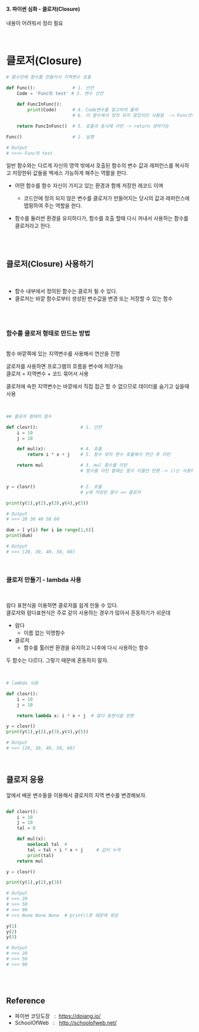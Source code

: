 <br>

#### 3. 파이썬 심화 - 클로저(Closure)


내용이 어려워서 정리 필요 

<br>

# 클로저(Closure) 

```py
# 함수안에 함수를 만들어서 지역변수 호출 

def Func():              # 1. 선언 
    Code = 'Func의 test' # 3. 변수 선언

    def FuncInFunc():
        print(Code)      # 4. Code변수를 참고하여 출력 
                         # 6. 이 함수에서 정의 되지 않았지만 사용됨  -> Func안에 들어있는 모든 코드에 접근가능함
        
    return FuncInFunc()  # 5. 호출과 동시에 리턴 -> return 생략가능

Func()                   # 2. 실행

# Output
# >>>> Func의 test

```

일반 함수와는 다르게 자신의 영역 밖에서 호출된 함수의 변수 값과 레퍼런스를 복사하고 저장한뒤 값들을 엑세스 가능하게 해주는 역활을 한다. 

- 어떤 함수를 함수 자신이 가지고 있는 환경과 함께 저장한 레코드 이며 
    - 코드안에 정의 되지 않은 변수를 클로저가 만들어지는 당시의 값과 레퍼런스에 맵핑하여 주는 역할을 한다. 


- 함수를 둘러싼 환경을 유지하다가, 함수를 호출 할때 다시 꺼내서 사용하는 함수를 클로저라고 한다. 

<br>
<br>

## 클로저(Closure) 사용하기 

<br>

- 함수 내부에서 정의된 함수는 클로저 될 수 있다.
- 클로저는 바깥 함수로부터 생성된 변수값을 변경 또는 저장할 수 있는 함수

<br>
<br>

### 함수를 클로저 형태로 만드는 방법

<br>
함수 바깥쪽에 있는 지역변수를 사용해서 연산을 진행     

글로저를 사용하면 프로그램의 흐름을 변수에 저장가능     
클로저 = 지역변수 + 코드 묶어서 사용

클로저에 속한 지역변수는 바깥에서 직접 접근 할 수 없으므로 데이터를 숨기고 싶을때 사용    

<br>

```py
## 클로저 형태의 함수 

def closr():                # 1. 선언 
    i = 10
    j = 10

    def mul(x):             # 4. 호출
        return i * x + j    # 5. 함수 밖의 변수 호출해서 연산 후 리턴  

    return mul              # 3. mul 함수를 리턴 
                            # 함수를 리턴 할때는 함수 이름만 반환 -> ()는 사용하면 x 


y = closr()                 # 2. 호출 
                            # y에 저장된 함수 => 클로저

print(y(1),y(2),y(3),y(4),y(5))

# Output
# >>> 20 30 40 50 60 

dum = [ y(i) for i in range(1,6)]
print(dum) 

# Output
# >>> [20, 30, 40, 50, 60]
```

<br>

###  클로저 만들기 - lambda 사용
<br>

람다 표현식을 이용하면 클로저를 쉽게 만들 수 있다.     
클로저와 람다표현식은 주로 같이 사용하는 경우가 많아서 혼동하기가 쉬운데

- 람다
    - 이름 없는 익명함수
- 클로저
    - 함수를 툴러싼 환경을 유지하고 니후에 다시 사용하는 함수

두 함수는 다르다. 그렇기 때문에 혼동하지 말자.  

<br>

```py
# lambda 사용 

def closr():                
    i = 10
    j = 10

    return lambda x: i * x + j  # 람다 표현식을 반환 

y = closr() 
print(y(1),y(2),y(3),y(4),y(5))

# Output
# >>> [20, 30, 40, 50, 60]

```

<br>

## 클로저 응용 

앞에서 배운 변수들을 이용해서 클로저의 지역 변수를 변경해보자.

```py

def closr():                
    i = 10
    j = 10
    tal = 0

    def mul(x):   
        nonlocal tal  # 
        tal = tal + i * x + j     # 값이 누적   
        print(tal)  
    return mul

y = closr() 

print(y(1),y(2),y(3))

# Output
# >>> 20
# >>> 50
# >>> 90
# >>> None None None  # print()문 때문에 생성 

y(1)
y(2)
y(3)

# Output
# >>> 20
# >>> 50
# >>> 90
```


<br>
<br>

## Reference <br>

- 파이썬 코딩도장 &nbsp; : &nbsp;<https://dojang.io/> <br>
- SchoolOfWeb &nbsp; : &nbsp;  <http://schoolofweb.net/> <br>


